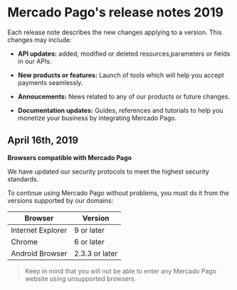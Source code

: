 # Mercado Pago's release notes 2019

Each release note describes the new changes applying to a version. This changes may include:

- **API updates:** added, modified or deleted resources,parameters or fields in our APIs.

- **New products or features:** Launch of tools which will help you accept payments seamlessly.

- **Annoucements:** News related to any of our products or future changes.

- **Documentation updates:** Guides, references and tutorials to help you monetize your business by integrating Mercado Pago.


## April 16th, 2019

**Browsers compatible with Mercado Pago**

We have updated our security protocols to meet the highest security standards.

To continue using Mercado Pago without problems, you must do it from the versions supported by our domains:


| Browser                 | Version            |
|-------------------------|--------------------|
| Internet Explorer       | 9 or later         | 
| Chrome                  | 6 or later         |
| Android Browser         | 2.3.3 or later     | 


> Keep in mind that you will not be able to enter any Mercado Pago website using unsupported browsers.

